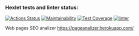 ### Hexlet tests and linter status:
[![Actions Status](https://github.com/jfofojf/php-project-lvl3/workflows/hexlet-check/badge.svg)](https://github.com/jfofojf/php-project-lvl3/actions)
[![Maintainability](https://api.codeclimate.com/v1/badges/4df0f98af0d0098b156f/maintainability)](https://codeclimate.com/github/jfofojf/php-project-lvl3/maintainability)
[![Test Coverage](https://api.codeclimate.com/v1/badges/4df0f98af0d0098b156f/test_coverage)](https://codeclimate.com/github/jfofojf/php-project-lvl3/test_coverage)
[![linter](https://github.com/jfofojf/php-project-lvl3/actions/workflows/actions.yml/badge.svg?branch=main)](https://github.com/jfofojf/php-project-lvl3/actions/workflows/actions.yml)

Web pages SEO analizer
https://pageanalizer.herokuapp.com/
